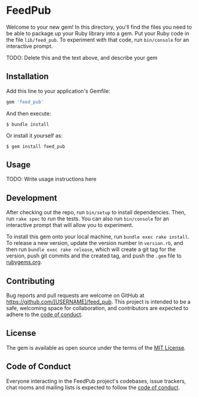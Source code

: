 # FeedPub

Welcome to your new gem! In this directory, you'll find the files you need to be able to package up your Ruby library into a gem. Put your Ruby code in the file `lib/feed_pub`. To experiment with that code, run `bin/console` for an interactive prompt.

TODO: Delete this and the text above, and describe your gem

## Installation

Add this line to your application's Gemfile:

```ruby
gem 'feed_pub'
```

And then execute:

    $ bundle install

Or install it yourself as:

    $ gem install feed_pub

## Usage

TODO: Write usage instructions here

## Development

After checking out the repo, run `bin/setup` to install dependencies. Then, run `rake spec` to run the tests. You can also run `bin/console` for an interactive prompt that will allow you to experiment.

To install this gem onto your local machine, run `bundle exec rake install`. To release a new version, update the version number in `version.rb`, and then run `bundle exec rake release`, which will create a git tag for the version, push git commits and the created tag, and push the `.gem` file to [rubygems.org](https://rubygems.org).

## Contributing

Bug reports and pull requests are welcome on GitHub at https://github.com/[USERNAME]/feed_pub. This project is intended to be a safe, welcoming space for collaboration, and contributors are expected to adhere to the [code of conduct](https://github.com/[USERNAME]/feed_pub/blob/main/CODE_OF_CONDUCT.md).

## License

The gem is available as open source under the terms of the [MIT License](https://opensource.org/licenses/MIT).

## Code of Conduct

Everyone interacting in the FeedPub project's codebases, issue trackers, chat rooms and mailing lists is expected to follow the [code of conduct](https://github.com/[USERNAME]/feed_pub/blob/main/CODE_OF_CONDUCT.md).
